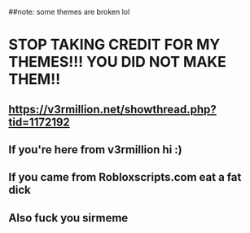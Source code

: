 ##note: some themes are broken lol

# STOP TAKING CREDIT FOR MY THEMES!!! YOU DID NOT MAKE THEM!!
## https://v3rmillion.net/showthread.php?tid=1172192
## If you're here from v3rmillion hi :) 

## If you came from Robloxscripts.com eat a fat dick
## Also fuck you sirmeme 
